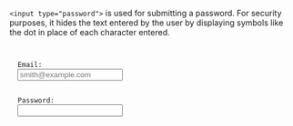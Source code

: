 `<input type="password">` is used for submitting a password. For security purposes, it hides the text entered by the user by displaying symbols like the dot in place of each character entered.

<codeblock language="html" type="lesson" defaultCSS="form {max-width: 300px; margin: 10px auto; font-family: Lato; border-radius: 10px; padding: 1rem; box-shadow: 0px 0px 4px; background-color: snow; font-size: 1.2rem; } form * { margin: 0.5rem; } button , input[type=`button`] { padding: 0.2rem 1rem; font-size: 1.1rem; font-weight: 700; margin: 1rem 0; }">
<code>
<form>
  <label>Email:</label>
  <input type="text" placeholder="smith@example.com">
  <br>
  <label>Password:</label>
  <input type="password" >
</form>
</code>
</codeblock>